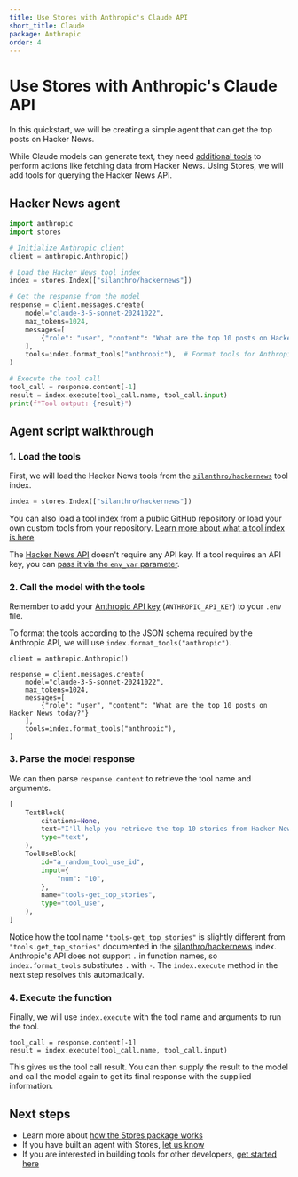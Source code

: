 ```yaml
---
title: Use Stores with Anthropic's Claude API
short_title: Claude
package: Anthropic
order: 4
---
```


# Use Stores with Anthropic's Claude API

In this quickstart, we will be creating a simple agent that can get the top posts on Hacker News. 

While Claude models can generate text, they need [additional tools](https://docs.anthropic.com/en/docs/build-with-claude/tool-use/overview) to perform actions like fetching data from Hacker News. Using Stores, we will add tools for querying the Hacker News API.

## Hacker News agent

```python
import anthropic
import stores

# Initialize Anthropic client
client = anthropic.Anthropic()

# Load the Hacker News tool index
index = stores.Index(["silanthro/hackernews"])

# Get the response from the model
response = client.messages.create(
    model="claude-3-5-sonnet-20241022",
    max_tokens=1024,
    messages=[
        {"role": "user", "content": "What are the top 10 posts on Hacker News today?"}
    ],
    tools=index.format_tools("anthropic"),  # Format tools for Anthropic
)

# Execute the tool call
tool_call = response.content[-1]
result = index.execute(tool_call.name, tool_call.input)
print(f"Tool output: {result}")
```

## Agent script walkthrough

### 1. Load the tools

First, we will load the Hacker News tools from the [`silanthro/hackernews`](https://github.com/silanthro/hackernews) tool index.

```python
index = stores.Index(["silanthro/hackernews"])
```

You can also load a tool index from a public GitHub repository or load your own custom tools from your repository. [Learn more about what a tool index is here](/docs/guide/_index/what_is_an_index).

The [Hacker News API](https://github.com/HackerNews/API) doesn't require any API key. If a tool requires an API key, you can [pass it via the `env_var` parameter](/docs/guide/remote_index/environment_variables).

### 2. Call the model with the tools

Remember to add your [Anthropic API key](https://console.anthropic.com/settings/keys) (`ANTHROPIC_API_KEY`) to your `.env` file.

To format the tools according to the JSON schema required by the Anthropic API, we will use `index.format_tools("anthropic")`.

```python{9}
client = anthropic.Anthropic()

response = client.messages.create(
    model="claude-3-5-sonnet-20241022",
    max_tokens=1024,
    messages=[
        {"role": "user", "content": "What are the top 10 posts on Hacker News today?"}
    ],
    tools=index.format_tools("anthropic"),
)
```

### 3. Parse the model response

We can then parse `response.content` to retrieve the tool name and arguments.

```python {9-13} [response.content]
[
    TextBlock(
        citations=None,
        text="I'll help you retrieve the top 10 stories from Hacker News using the get_top_stories function.",
        type="text",
    ),
    ToolUseBlock(
        id="a_random_tool_use_id",
        input={
            "num": "10",
        },
        name="tools-get_top_stories",
        type="tool_use",
    ),
]
```

Notice how the tool name `"tools-get_top_stories"` is slightly different from `"tools.get_top_stories"` documented in the [silanthro/hackernews](https://github.com/silanthro/hackernews) index. Anthropic's API does not support `.` in function names, so `index.format_tools` substitutes `.` with `-`. The `index.execute` method in the next step resolves this automatically.

### 4. Execute the function

Finally, we will use `index.execute` with the tool name and arguments to run the tool.

```python{2}
tool_call = response.content[-1]
result = index.execute(tool_call.name, tool_call.input)
```

This gives us the tool call result. You can then supply the result to the model and call the model again to get its final response with the supplied information.

## Next steps

- Learn more about [how the Stores package works](/docs/guide)
- If you have built an agent with Stores, [let us know](http://twitter.com/alfred_lua)
- If you are interested in building tools for other developers, [get started here](/docs/contribute)
